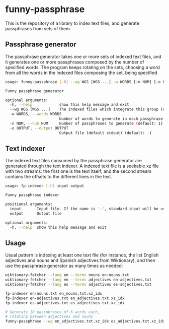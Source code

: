 # funny-passphrase

This is the repository of a library to index text files, and generate
passphrases from sets of them.

## Passphrase generator

The passphrase generator takes one or more sets of indexed text files,
and it generates one or more passphrases composed by the number of
specified words. The program keeps rotating on the sets, choosing 
a word from all the words in the indexed files composing the set.
being specified

```bash
usage: funny-passphrase [-h] --wg WGS [WGS ...] -w WORDS [-n NUM] [-o OUTPUT]

Funny passphrase generator

optional arguments:
  -h, --help            show this help message and exit
  --wg WGS [WGS ...]    The indexed files which integrate this group (default: None)
  -w WORDS, --words WORDS
                        Number of words to generate in each passphrase (default: None)
  -n NUM, --num NUM     Number of passphrases to generate (default: 1)
  -o OUTPUT, --output OUTPUT
                        Output file (default stdout) (default: -)
```

## Text indexer

The indexed text files consumed by the passphrase generator are generated
through the text indexer. A indexed text file is a seekable xz file with
two streams: the first one is the text itself; and the
second stream contains the offsets to the different lines in the text.

```bash
usage: fp-indexer [-h] input output

Funny passphrase indexer

positional arguments:
  input       Input file. If the name is '-', standard input will be used
  output      Output file

optional arguments:
  -h, --help  show this help message and exit
```

## Usage

Usual pattern is indexing at least one text file (for instance, the list
English adjectives and nouns and Spanish adjectives from Wiktionary),
and then use the passphrase generator as many times as needed:

```bash
wiktionary-fetcher --lang en --terms nouns en-nouns.txt
wiktionary-fetcher --lang en --terms adjectives en-adjectives.txt
wiktionary-fetcher --lang es --terms adjectives es-adjectives.txt

fp-indexer en-nouns.txt en_nouns.txt.xz_idx
fp-indexer en-adjectives.txt en_adjectives.txt.xz_idx
fp-indexer es-adjectives.txt es_adjectives.txt.xz_idx

# Generate 10 passphrases of 6 words each,
# rotating between adjectives and nouns
funny-passphrase --wg en_adjectives.txt.xz_idx es_adjectives.txt.xz_idx --wg en_nouns.txt.xz_idx -w 6 -n 10
```
